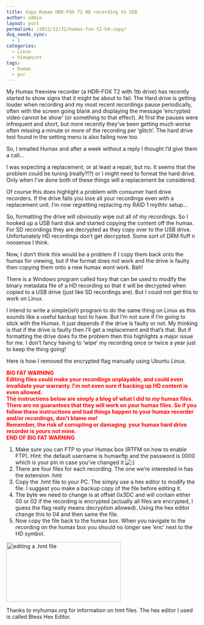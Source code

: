 ```yaml
---
title: Copy Humax HDR-FOX T2 HD recording to USB
author: admin
layout: post
permalink: /2012/12/31/humax-fox-t2-hd-copy/
dsq_needs_sync:
  - 1
categories:
  - Linux
  - Viewpoint
tags:
  - humax
  - pvr
---
```

My Humax freeview recorder (a HDR-FOX T2 with 1tb drive) has recently started to show signs that it might be about to fail. The Hard drive is getting louder when recording and my most recent recordings pause periodically, often with the screen going blank and displaying the message &#8216;encrypted video cannot be show&#8217; (or something to that effect). At first the pauses were infrequent and short, but more recently they&#8217;ve been getting much worse often missing a minute or more of the recording per &#8216;glitch&#8217;. The hard drive test found in the setting menu is also failing now too.<!--more-->

So, I emailed Humax and after a week without a reply I thought I&#8217;d give them a call&#8230;

I was expecting a replacement, or at least a repair, but no. It seems that the problem could be tuning (really?!?) or I might need to format the hard drive. Only when I&#8217;ve done both of these things will a replacement be considered.

Of course this does highlight a problem with consumer hard drive recorders. If the drive fails you lose all your recordings even with a replacement unit. I&#8217;m now regretting replacing my RAID 1 mythtv setup&#8230;

So, formatting the drive will obviously wipe out all of my recordings. So I hooked up a USB hard disk and started copying the content off the humax. For SD recordings they are decrypted as they copy over to the USB drive. Unfortunately HD recordings don&#8217;t get decrypted. Some sort of DRM fluff n nonsense I think.

Now, I don&#8217;t think this would be a problem if I copy them back onto the humax for viewing, but if the format does not work and the drive is faulty then copying them onto a new humax wont work. Bah!

There is a Windows program called foxy that can be used to modify the binary metadata file of a HD recording so that it will be decrypted when copied to a USB drive (just like SD recordings are). But I could not get this to work on Linux.

I intend to write a simple(ish) program to do the same thing on Linux as this sounds like a useful backup tool to have. But I&#8217;m not sure if I&#8217;m going to stick with the Humax. It just depends if the drive is faulty or not. My thinking is that if the drive is faulty then I&#8217;ll get a replacement and that&#8217;s that. But if formatting the drive does fix the problem then this highlights a major issue for me. I don&#8217;t fancy having to &#8216;wipe&#8217; my recording once or twice a year just to keep the thing going!

Here is how I removed the encrypted flag manually using Ubuntu Linux.

<span style="color: #ff0000;"><strong>BIG FAT WARNING<br /> Editing files could make your </strong><strong>recordings unplayable, and could even invalidate your warranty. I&#8217;m not even sure if backing up HD content is even allowed.<br /> The instructions below are simply a blog of what I did to <em>my</em> humax files. There are no guarantees that they will work on <em>your</em> humax files. So if you follow these instructions and bad things happen to your humax recorder and/or recordings, don&#8217;t blame me!<br /> Remember, the risk of corrupting or damaging  your humax hard drive recorder is <em>yours</em> not mine.<br /> END OF BIG FAT WARNING</strong></span>

1.  Make sure you can FTP to your Humax box (RTFM on how to enable FTP). Hint: the default username is humaxftp and the password is 0000 which is your pin in case you&#8217;ve changed it <img src="http://www.kevssite.com/wp-includes/images/smilies/icon_smile.gif" alt=":)" class="wp-smiley" /> 
2.  There are four files for each recording. The one we&#8217;re interested in has the extension .hmt
3.  Copy the .hmt file to your PC. The simply use a hex editor to modify the file. I suggest you make a backup copy of the file before editing it.
4.  The byte we need to change is at offset 0x3DC and will contain either 00 or 02 if the recording is encrypted (actually all files are encrypted, I guess the flag really means decryption allowed). Using the hex editor change this to 04 and then same the file.
5.  Now copy the file back to the humax box. When you navigate to the recording on the humax box you should no longer see &#8216;enc&#8217; next to the HD symbol.

<a href="http://www.linuxinstead.com/blog/2012/12/31/humax-fox-t2-hd-copy/screenshot-from-2012-12-31-203511/" rel="attachment wp-att-516"><img class="alignnone size-medium wp-image-516" title="Bliss hex editor" src="http://www.linuxinstead.com/blog/wp-content/uploads/2012/12/Screenshot-from-2012-12-31-203511-300x156.png" alt="editing a .hmt file" width="300" height="156" /></a>

Thanks to myhumax.org for information on hmt files. The hex editor I used is called Bless Hex Editor.